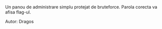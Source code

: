 Un panou de administrare simplu protejat de bruteforce. Parola corecta va afisa flag-ul.

Autor: Dragos